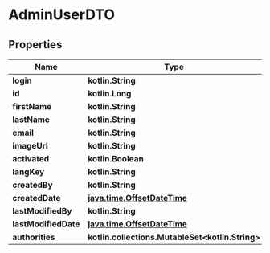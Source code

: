 
# AdminUserDTO

## Properties
Name | Type | Description | Notes
------------ | ------------- | ------------- | -------------
**login** | **kotlin.String** |  | 
**id** | **kotlin.Long** |  |  [optional]
**firstName** | **kotlin.String** |  |  [optional]
**lastName** | **kotlin.String** |  |  [optional]
**email** | **kotlin.String** |  |  [optional]
**imageUrl** | **kotlin.String** |  |  [optional]
**activated** | **kotlin.Boolean** |  |  [optional]
**langKey** | **kotlin.String** |  |  [optional]
**createdBy** | **kotlin.String** |  |  [optional]
**createdDate** | [**java.time.OffsetDateTime**](java.time.OffsetDateTime.md) |  |  [optional]
**lastModifiedBy** | **kotlin.String** |  |  [optional]
**lastModifiedDate** | [**java.time.OffsetDateTime**](java.time.OffsetDateTime.md) |  |  [optional]
**authorities** | **kotlin.collections.MutableSet&lt;kotlin.String&gt;** |  |  [optional]



